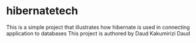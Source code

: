 # hibernatetech
This is a simple project that illustrates how hibernate is used in connecting application to databases
This project is authored by Daud Kakumirizi Daud
